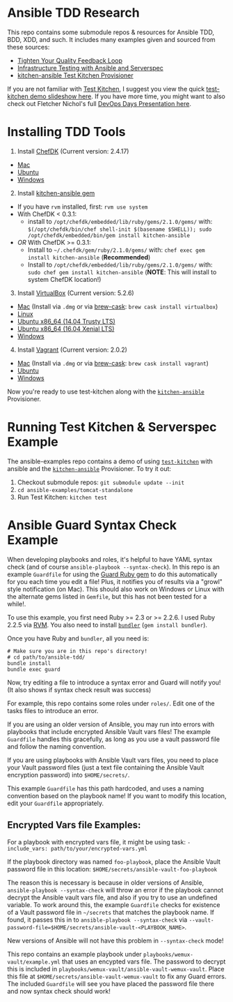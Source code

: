 Ansible TDD Research
====================

This repo contains some submodule repos & resources for Ansible TDD, BDD, XDD, and such.
It includes many examples given and sourced from these sources:

 - [Tighten Your Quality Feedback Loop][1]
 - [Infrastructure Testing with Ansible and Serverspec][2]
 - [kitchen-ansible Test Kitchen Provisioner][4]

If you are not familiar with [Test Kitchen][5], I suggest you view the quick [test-kitchen demo slideshow here][8].
If you have more time, you might want to also check out Fletcher Nichol's full [DevOps Days Presentation here][9].

Installing TDD Tools
====================

 1. Install [ChefDK][3] (Current version: 2.4.17)
   - [Mac][chefdk-mac]
   - [Ubuntu][chefdk-ubuntu]
   - [Windows][chefdk-win]
 2. Install [kitchen-ansible gem][4]
   - If you have `rvm` installed, first: `rvm use system`
   - With ChefDK < 0.3.1:
     - install to `/opt/chefdk/embedded/lib/ruby/gems/2.1.0/gems/` with: `$(/opt/chefdk/bin/chef shell-init $(basename $SHELL)); sudo /opt/chefdk/embedded/bin/gem install kitchen-ansible`
   - *OR* With ChefDK >= 0.3.1:
     - Install to `~/.chefdk/gem/ruby/2.1.0/gems/` with: `chef exec gem install kitchen-ansible`  (**Recommended**)
     - Install to `/opt/chefdk/embedded/lib/ruby/gems/2.1.0/gems/` with: `sudo chef gem install kitchen-ansible`  (**NOTE**: This will install to system ChefDK location!)
 3. Install [VirtualBox][6] (Current version: 5.2.6)
   - [Mac][vbox-mac]  (Install via `.dmg` or via [brew-cask][homebrew-cask]: `brew cask install virtualbox`)
   - [Linux][vbox-lin]
   - [Ubuntu x86_64 (14.04 Trusty LTS)][vbox-ubuntu-trusty]
   - [Ubuntu x86_64 (16.04 Xenial LTS)][vbox-ubuntu-xenial]
   - [Windows][vbox-win]
 4. Install [Vagrant][7] (Current version: 2.0.2)
   - [Mac][vagrant-mac]  (Install via `.dmg` or via [brew-cask][homebrew-cask]: `brew cask install vagrant`)
   - [Ubuntu][vagrant-ubuntu]
   - [Windows][vagrant-win]

Now you're ready to use test-kitchen along with the [`kitchen-ansible`][4] Provisioner.

Running Test Kitchen & Serverspec Example
=========================================

The ansible-examples repo contains a demo of using [`test-kitchen`][5] with ansible and the [`kitchen-ansible`][4] Provisioner.  To try it out:

 1. Checkout submodule repos: `git submodule update --init`
 2. `cd ansible-examples/tomcat-standalone`
 3. Run Test Kitchen: `kitchen test`

Ansible Guard Syntax Check Example
==================================

When developing playbooks and roles, it's helpful to have YAML syntax check (and of course `ansible-playbook --syntax-check`).  In this repo is an example `Guardfile` for using the [Guard Ruby gem][guard-gem] to do this automatically for you each time you edit a file!  Plus, it notifies you of results via a "growl" style notification (on Mac).  This should also work on Windows or Linux with the alternate gems listed in `Gemfile`, but this has not been tested for a while!.

To use this example, you first need Ruby >= 2.3 or >= 2.2.6.  I used Ruby 2.2.5 via [RVM][rvm].  You also need to install [`bundler`][bundler] (`gem install bundler`).

Once you have Ruby and `bundler`, all you need is:

```
# Make sure you are in this repo's directory!
# cd path/to/ansible-tdd/
bundle install
bundle exec guard
```

Now, try editing a file to introduce a syntax error and Guard will notify you! (It also shows if syntax check result was success)

For example, this repo contains some roles under `roles/`.  Edit one of the tasks files to introduce an error.

If you are using an older version of Ansible, you may run into errors with playbooks that include encrypted Ansible Vault vars files!  The example `Guardfile` handles this gracefully, as long as you use a vault password file and follow the naming convention.

If you are using playbooks with Ansible Vault vars files, you need to place your Vault password files (just a text file containing the Ansible Vault encryption password) into `$HOME/secrets/`.

This example `Guardfile` has this path hardcoded, and uses a naming convention based on the playbook name!  If you want to modify this location, edit your `Guardfile` appropriately.

## Encrypted Vars file Examples:

For a playbook with encrypted vars file, it might be using task: `- include_vars: path/to/your/encrypted-vars.yml`

If the playbook directory was named `foo-playbook`, place the Ansible Vault password file in this location:  `$HOME/secrets/ansible-vault-foo-playbook`

The reason this is necessary is because in older versions of Ansible, `ansible-playbook --syntax-check` will throw an error if the playbook cannot decrypt the Ansible vault vars file, and also if you try to use an undefined variable. To work around this, the example `Guardfile` checks for existence of a Vault password file in `~/secrets` that matches the playbook name.  If found, it passes this in to `ansible-playbook --syntax-check` via  `--vault-password-file=$HOME/secrets/ansible-vault-<PLAYBOOK_NAME>`.

New versions of Ansible will not have this problem in `--syntax-check` mode!

This repo contains an example playbook under `playbooks/wemux-vault/example.yml` that uses an encypted vars file.  The password to decrypt this is included in `playbooks/wemux-vault/ansible-vault-wemux-vault`.  Place this file at `$HOME/secrets/ansible-vault-wemux-vault` to fix any Guard errors.  The included `Guardfile` will see you have placed the password file there and now syntax check should work!


[1]: https://mestachs.wordpress.com/tag/server-spec/
[2]: http://sharknet.us/2014/02/06/infrastructure-testing-with-ansible-and-serverspec-part-2/
[3]: http://downloads.getchef.com/chef-dk/
[4]: https://github.com/neillturner/kitchen-ansible
[5]: http://kitchen.ci
[6]: https://www.virtualbox.org/
[7]: http://www.vagrantup.com/downloads.html
[8]: http://www.slideshare.net/tomduffield/test-kitchen-demo
[9]: http://www.slideshare.net/devopsdays/test-kitchen-10-fletcher-nichol

[chefdk-mac]: https://downloads.chef.io/chefdk#mac_os_x
[chefdk-ubuntu]: https://downloads.chef.io/chefdk#ubuntu
[chefdk-win]: https://downloads.chef.io/chefdk#windows
[vbox-mac]: https://download.virtualbox.org/virtualbox/5.2.6/VirtualBox-5.2.6-120293-OSX.dmg
[vbox-win]: https://download.virtualbox.org/virtualbox/5.2.6/VirtualBox-5.2.6-120293-Win.exe
[vbox-lin]: https://www.virtualbox.org/wiki/Linux_Downloads
[vbox-ubuntu-trusty]: https://download.virtualbox.org/virtualbox/5.2.6/virtualbox-5.2_5.2.6-120293~Ubuntu~trusty_amd64.deb
[vbox-ubuntu-xenial]: https://download.virtualbox.org/virtualbox/5.2.6/virtualbox-5.2_5.2.6-120293~Ubuntu~xenial_amd64.deb

[vagrant-mac]: https://releases.hashicorp.com/vagrant/2.0.2/vagrant_2.0.2_x86_64.dmg
[vagrant-ubuntu]: https://releases.hashicorp.com/vagrant/2.0.2/vagrant_2.0.2_x86_64.deb
[vagrant-win]: https://releases.hashicorp.com/vagrant/2.0.2/vagrant_2.0.2_x86_64.msi
[homebrew-cask]: http://caskroom.io/

[guard-gem]: http://guardgem.org/
[bundler]: http://bundler.io/
[rvm]: https://rvm.io/
